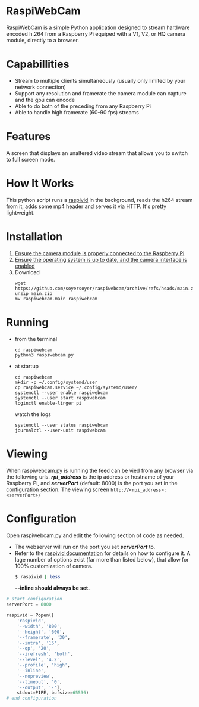 # RaspiWebCam
RaspiWebCam is a simple Python application designed to stream hardware encoded h.264 from a Raspberry Pi equiped with a V1, V2, or HQ camera module, directly to a browser. 

# Capabillities
- Stream to multiple clients simultaneously (usually only limited by your network connection) 
- Support any resolution and framerate the camera module can capture and the gpu can encode 
- Able to do both of the preceding from any Raspberry Pi
- Able to handle high framerate (60-90 fps) streams

# Features
A screen that displays an unaltered video stream that allows you to switch to full screen mode.

# How It Works
This python script runs a [raspivid](https://www.raspberrypi.org/documentation/accessories/camera.html#raspivid-2) in the background, reads the h264 stream from it, adds some mp4 header and serves it via HTTP. It's pretty lightweight.

# Installation
1. [Ensure the camera module is properly connected to the Raspberry Pi](https://projects.raspberrypi.org/en/projects/getting-started-with-picamera/2)
1. [Ensure the operating system is up to date, and the camera interface is enabled](https://www.raspberrypi.org/documentation/configuration/camera.md)
1. Download
   ```
   wget https://github.com/soyersoyer/raspiwebcam/archive/refs/heads/main.zip
   unzip main.zip
   mv raspiwebcam-main raspiwebcam
   ```

# Running 
- from the terminal
    ```
    cd raspiwebcam
    python3 raspiwebcam.py
    ```
- at startup
    ```
    cd raspiwebcam
    mkdir -p ~/.config/systemd/user
    cp raspiwebcam.service ~/.config/systemd/user/
    systemctl --user enable raspiwebcam
    systemctl --user start raspiwebcam
    loginctl enable-linger pi
    ```

    watch the logs
    ```
    systemctl --user status raspiwebcam
    journalctl --user-unit raspiwebcam
    ```

# Viewing
When raspiwebcam.py is running the feed can be vied from any browser via the following urls. **_rpi_address_** is the ip address or hostname of your Raspberry Pi, and **_serverPort_** (default: 8000) is the port you set in the configuration section.
The viewing screen
    ```
    http://<rpi_address>:<serverPort>/
    ```

# Configuration
Open raspiwebcam.py and edit the following section of code as needed. 
- The webserver will run on the port you set **_serverPort_** to.  
- Refer to the [raspivid documentation](https://www.raspberrypi.org/documentation/accessories/camera.html#raspivid-2) for details on how to configure it. A lage number of options exist (far more than listed below), that allow for 100% customization of camera. 
    ```sh
    $ raspivid | less
    ```
    **--inline should always be set.**

```python
# start configuration
serverPort = 8000

raspivid = Popen([
    'raspivid',
    '--width', '800',
    '--height', '600',
    '--framerate', '30',
    '--intra', '15',
    '--qp', '20',
    '--irefresh', 'both',
    '--level', '4.2',
    '--profile', 'high',
    '--inline',
    '--nopreview',
    '--timeout', '0',
    '--output', '-'],
    stdout=PIPE, bufsize=65536)
# end configuration
```
